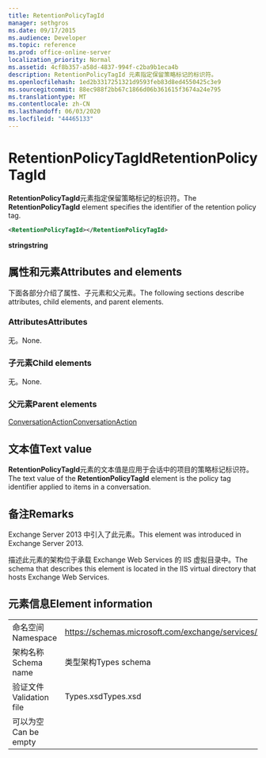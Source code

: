 ```yaml
---
title: RetentionPolicyTagId
manager: sethgros
ms.date: 09/17/2015
ms.audience: Developer
ms.topic: reference
ms.prod: office-online-server
localization_priority: Normal
ms.assetid: 4cf8b357-a58d-4837-994f-c2ba9b1eca4b
description: RetentionPolicyTagId 元素指定保留策略标记的标识符。
ms.openlocfilehash: 1ed2b3317251321d9593feb83d8ed4550425c3e9
ms.sourcegitcommit: 88ec988f2bb67c1866d06b361615f3674a24e795
ms.translationtype: MT
ms.contentlocale: zh-CN
ms.lasthandoff: 06/03/2020
ms.locfileid: "44465133"
---
```

# <a name="retentionpolicytagid"></a><span data-ttu-id="04652-103">RetentionPolicyTagId</span><span class="sxs-lookup"><span data-stu-id="04652-103">RetentionPolicyTagId</span></span>

<span data-ttu-id="04652-104">**RetentionPolicyTagId**元素指定保留策略标记的标识符。</span><span class="sxs-lookup"><span data-stu-id="04652-104">The **RetentionPolicyTagId** element specifies the identifier of the retention policy tag.</span></span> 
  
```XML
<RetentionPolicyTagId></RetentionPolicyTagId>
```

 <span data-ttu-id="04652-105">**string**</span><span class="sxs-lookup"><span data-stu-id="04652-105">**string**</span></span>
## <a name="attributes-and-elements"></a><span data-ttu-id="04652-106">属性和元素</span><span class="sxs-lookup"><span data-stu-id="04652-106">Attributes and elements</span></span>

<span data-ttu-id="04652-107">下面各部分介绍了属性、子元素和父元素。</span><span class="sxs-lookup"><span data-stu-id="04652-107">The following sections describe attributes, child elements, and parent elements.</span></span>
  
### <a name="attributes"></a><span data-ttu-id="04652-108">Attributes</span><span class="sxs-lookup"><span data-stu-id="04652-108">Attributes</span></span>

<span data-ttu-id="04652-109">无。</span><span class="sxs-lookup"><span data-stu-id="04652-109">None.</span></span>
  
### <a name="child-elements"></a><span data-ttu-id="04652-110">子元素</span><span class="sxs-lookup"><span data-stu-id="04652-110">Child elements</span></span>

<span data-ttu-id="04652-111">无。</span><span class="sxs-lookup"><span data-stu-id="04652-111">None.</span></span>
  
### <a name="parent-elements"></a><span data-ttu-id="04652-112">父元素</span><span class="sxs-lookup"><span data-stu-id="04652-112">Parent elements</span></span>

[<span data-ttu-id="04652-113">ConversationAction</span><span class="sxs-lookup"><span data-stu-id="04652-113">ConversationAction</span></span>](conversationaction.md)
  
## <a name="text-value"></a><span data-ttu-id="04652-114">文本值</span><span class="sxs-lookup"><span data-stu-id="04652-114">Text value</span></span>

<span data-ttu-id="04652-115">**RetentionPolicyTagId**元素的文本值是应用于会话中的项目的策略标记标识符。</span><span class="sxs-lookup"><span data-stu-id="04652-115">The text value of the **RetentionPolicyTagId** element is the policy tag identifier applied to items in a conversation.</span></span> 
  
## <a name="remarks"></a><span data-ttu-id="04652-116">备注</span><span class="sxs-lookup"><span data-stu-id="04652-116">Remarks</span></span>

<span data-ttu-id="04652-117">Exchange Server 2013 中引入了此元素。</span><span class="sxs-lookup"><span data-stu-id="04652-117">This element was introduced in Exchange Server 2013.</span></span>
  
<span data-ttu-id="04652-118">描述此元素的架构位于承载 Exchange Web Services 的 IIS 虚拟目录中。</span><span class="sxs-lookup"><span data-stu-id="04652-118">The schema that describes this element is located in the IIS virtual directory that hosts Exchange Web Services.</span></span>
  
## <a name="element-information"></a><span data-ttu-id="04652-119">元素信息</span><span class="sxs-lookup"><span data-stu-id="04652-119">Element information</span></span>

|||
|:-----|:-----|
|<span data-ttu-id="04652-120">命名空间</span><span class="sxs-lookup"><span data-stu-id="04652-120">Namespace</span></span>  <br/> |https://schemas.microsoft.com/exchange/services/2006/types  <br/> |
|<span data-ttu-id="04652-121">架构名称</span><span class="sxs-lookup"><span data-stu-id="04652-121">Schema name</span></span>  <br/> |<span data-ttu-id="04652-122">类型架构</span><span class="sxs-lookup"><span data-stu-id="04652-122">Types schema</span></span>  <br/> |
|<span data-ttu-id="04652-123">验证文件</span><span class="sxs-lookup"><span data-stu-id="04652-123">Validation file</span></span>  <br/> |<span data-ttu-id="04652-124">Types.xsd</span><span class="sxs-lookup"><span data-stu-id="04652-124">Types.xsd</span></span>  <br/> |
|<span data-ttu-id="04652-125">可以为空</span><span class="sxs-lookup"><span data-stu-id="04652-125">Can be empty</span></span>  <br/> ||
   

